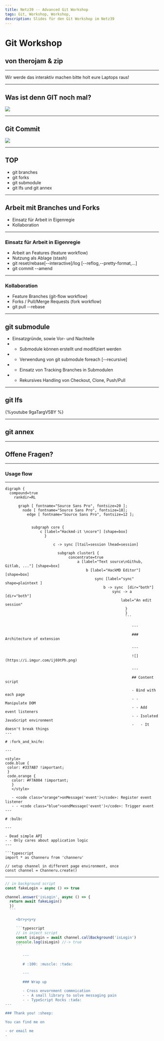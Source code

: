 ```yaml
---
title: Netz39 -- Advanced Git Workshop
tags: Git, Workshop, Workshop, 
description: Slides für den Git Workshop im Netz39
---
```


# Git Workshop

## von therojam & zip

---

Wir werde das interaktiv machen
bitte holt eure Laptops raus!

---

## Was ist denn GIT noch mal?

[![](https://imgs.xkcd.com/comics/git.png)](https://xkcd.com/1597/)


---

## Git Commit

[![](https://imgs.xkcd.com/comics/git_commit.png)](https://xkcd.com/1296/)

---

## TOP

- git branches
- git forks
- git submodule
- git lfs und git annex
---

## Arbeit mit Branches und Forks

- Einsatz für Arbeit in Eigenregie
- Kollaboration
---

### Einsatz für Arbeit in Eigenregie

- Arbeit an Features (feature workflow)
- Nutzung als Ablage (stash)
- git reset/rebase[--interactive]/log [--reflog,--pretty-format,...]
- git commit --amend
---

### Kollaboration

- Feature Branches (git-flow workflow)
- Forks / Pull/Merge Requests (fork workflow)
- git pull --rebase
---

## git submodule

- Einsatzgründe, sowie Vor- und Nachteile
- - Submodule können erstellt und modifiziert werden
- - Verwendung von git submodule foreach [--recursive]
- - Einsatz von Tracking Branches in Submodulen
- - Rekursives Handling von Checkout, Clone, Push/Pull
---

## git lfs


{%youtube 9gaTargV5BY %}
 
 --- 

 ## git annex



 ---

 ## Offene Fragen?

 ---

 ### Usage flow

 ---


 ```graphviz
 digraph {
   compound=true
     rankdir=RL

       graph [ fontname="Source Sans Pro", fontsize=20 ];
         node [ fontname="Source Sans Pro", fontsize=18];
           edge [ fontname="Source Sans Pro", fontsize=12 ];


             subgraph core {
                 c [label="Hackmd-it \ncore"] [shape=box]
                   }
                     
                       c -> sync [ltail=session lhead=session]

                         subgraph cluster1 {
                              concentrate=true
                                  a [label="Text source\nGithub, Gitlab, ..."] [shape=box]
                                      b [label="HackMD Editor"] [shape=box]
                                          sync [label="sync" shape=plaintext ]
                                              b -> sync  [dir="both"]
                                                  sync -> a [dir="both"]
                                                      label="An edit session"
                                                        }
                                                        }
                                                        ```

                                                           ---

                                                           ### Architecture of extension

                                                           ---

                                                           ![](https://i.imgur.com/ij69tPh.png)

                                                           ---

                                                           ## Content script

                                                           - Bind with each page
                                                           - - Manipulate DOM
                                                           - - Add event listeners
                                                           - - Isolated JavaScript environment
                                                           -   - It doesn't break things
---

# :fork_and_knife: 

---

<style>
code.blue {
  color: #337AB7 !important;
  }
  code.orange {
    color: #F7A004 !important;
    }
    </style>

    - <code class="orange">onMessage('event')</code>: Register event listener
    - - <code class="blue">sendMessage('event')</code>: Trigger event
---

# :bulb: 

---

- Dead simple API
- - Only cares about application logic
---

```typescript
import * as Channeru from 'channeru'

// setup channel in different page environment, once
const channel = Channeru.create()
```

   ---

   ```typescript
   // in background script
   const fakeLogin = async () => true

   channel.answer('isLogin', async () => {
     return await fakeLogin()
     })
     ```

        <br>y<y<y

        ```typescript
        // in inject script
        const isLogin = await channel.callBackground('isLogin')
        console.log(isLogin) //-> true
        ```

           ---

           # :100: :muscle: :tada:

           ---

           ### Wrap up

           - Cross envornment commnication
           - - A small library to solve messaging pain
           - - TypeScript Rocks :tada: 
---

### Thank you! :sheep: 

You can find me on

- or email me
-
